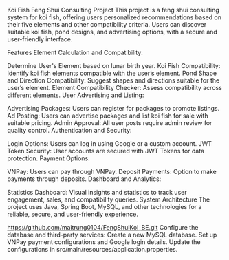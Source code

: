 Koi Fish Feng Shui Consulting Project
This project is a feng shui consulting system for koi fish, offering users personalized recommendations based on their five elements and other compatibility criteria. Users can discover suitable koi fish, pond designs, and advertising options, with a secure and user-friendly interface.

Features
Element Calculation and Compatibility:

Determine User's Element based on lunar birth year.
Koi Fish Compatibility: Identify koi fish elements compatible with the user’s element.
Pond Shape and Direction Compatibility: Suggest shapes and directions suitable for the user’s element.
Element Compatibility Checker: Assess compatibility across different elements.
User Advertising and Listing:

Advertising Packages: Users can register for packages to promote listings.
Ad Posting: Users can advertise packages and list koi fish for sale with suitable pricing.
Admin Approval: All user posts require admin review for quality control.
Authentication and Security:

Login Options: Users can log in using Google or a custom account.
JWT Token Security: User accounts are secured with JWT Tokens for data protection.
Payment Options:

VNPay: Users can pay through VNPay.
Deposit Payments: Option to make payments through deposits.
Dashboard and Analytics:

Statistics Dashboard: Visual insights and statistics to track user engagement, sales, and compatibility queries.
System Architecture
The project uses Java, Spring Boot, MySQL, and other technologies for a reliable, secure, and user-friendly experience.

https://github.com/maitrung0104/FengShuiKoi_BE.git
Configure the database and third-party services:
Create a new MySQL database.
Set up VNPay payment configurations and Google login details.
Update the configurations in src/main/resources/application.properties.
